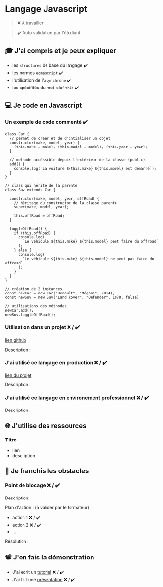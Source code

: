 # Langage Javascript

> ❌ A travailler

> ✔️ Auto validation par l'étudiant

## 🎓 J'ai compris et je peux expliquer

- les `structures` de base du langage ✔️
- les normes `ecmascript` ✔️
- l'utilisation de l'`asynchrone` ✔️
- les spécifités du mot-clef `this` ✔️

## 💻 Je code en Javascript

### Un exemple de code commenté ✔️

```
class Car {
  // permet de créer et de d'intialiser un objet
  constructor(make, model, year) {
    (this.make = make), (this.model = model), (this.year = year);
  }

  // methode accéssible depuis l'extérieur de la classe (public)
  add() {
    console.log(`La voiture ${this.make} ${this.model} est démarré`);
  }
}

// class qui hérite de la parente
class Suv extends Car {

  constructor(make, model, year, offRoad) {
    // héritage du constructor de la classe parente
    super(make, model, year);

    this.offRoad = offRoad;
  }

  toggleOffRoad() {
    if (this.offRoad) {
      console.log(
        `Le véhicule ${this.make} ${this.model} peut faire du offroad`
      );
    } else {
      console.log(
        `Le véhicule ${this.make} ${this.model} ne peut pas faire du offroad`
      );
    }
  }
}

// création de 2 instances
const newCar = new Car("Renault", "Mégane", 2014);
const newSuv = new Suv("Land Rover", "Defender", 1978, false);

// utilisations des méthodes
newCar.add();
newSuv.toggleOffRoad();
```

### Utilisation dans un projet ❌ / ✔️

[lien github](...)

Description :

### J'ai utilisé ce langage en production ❌ / ✔️

[lien du projet](...)

Description :

### J'ai utilisé ce langage en environement professionnel ❌ / ✔️

Description :

## 🌐 J'utilise des ressources

### Titre

- lien
- description

## 🚧 Je franchis les obstacles

### Point de blocage ❌ / ✔️

Description:

Plan d'action : (à valider par le formateur)

- action 1 ❌ / ✔️
- action 2 ❌ / ✔️
- ...

Résolution :

## 📽️ J'en fais la démonstration

- J'ai ecrit un [tutoriel](...) ❌ / ✔️
- J'ai fait une [présentation](...) ❌ / ✔️
